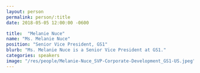 ```yaml
---
layout: person
permalink: person/:title
date: 2018-05-05 12:00:00 -0600

title:  "Melanie Nuce"
name: "Ms. Melanie Nuce"
position: "Senior Vice President, GS1"
blurb: "Ms. Melanie Nuce is a Senior Vice President at GS1."
categories: speakers
image: "/res/people/Melanie-Nuce_SVP-Corporate-Development_GS1-US.jpeg"
---
```

